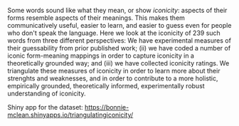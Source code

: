 Some words sound like what they mean, or show *iconicity*: aspects of their forms resemble aspects of their meanings. This makes them communicatively useful, easier to learn, and easier to guess even for people who don't speak the language. Here we look at the iconicity of 239 such words from three different perspectives: We have experimental measures of their guessability from prior published work; (ii) we have coded a number of iconic form-meaning mappings in order to capture iconicity in a theoretically grounded way; and (iii) we have collected iconicity ratings. We triangulate these measures of iconicity in order to learn more about their strenghts and weaknesses, and in order to contribute to a more holistic, empirically grounded, theoretically informed, experimentally robust understanding of iconicity.

Shiny app for the dataset: https://bonnie-mclean.shinyapps.io/triangulatingiconicity/ 

